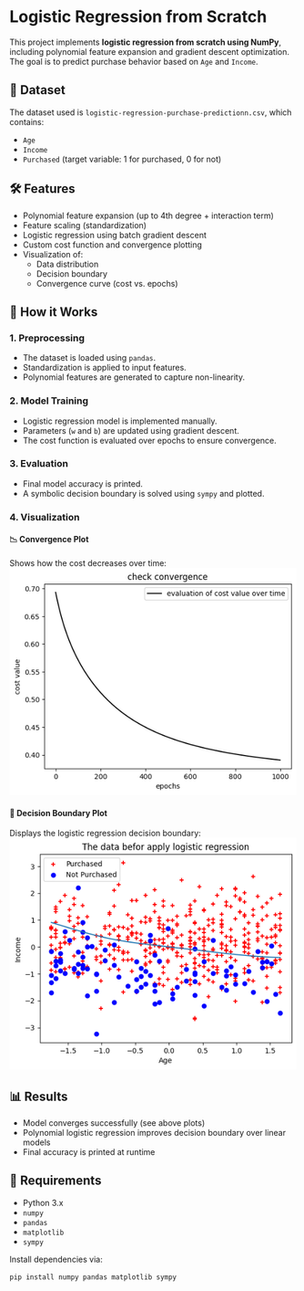# Logistic Regression from Scratch

This project implements **logistic regression from scratch using NumPy**, including polynomial feature expansion and gradient descent optimization. The goal is to predict purchase behavior based on `Age` and `Income`.

## 📁 Dataset

The dataset used is `logistic-regression-purchase-predictionn.csv`, which contains:

- `Age`
- `Income`
- `Purchased` (target variable: 1 for purchased, 0 for not)

## 🛠️ Features

- Polynomial feature expansion (up to 4th degree + interaction term)
- Feature scaling (standardization)
- Logistic regression using batch gradient descent
- Custom cost function and convergence plotting
- Visualization of:
  - Data distribution
  - Decision boundary
  - Convergence curve (cost vs. epochs)

## 🧪 How it Works

### 1. **Preprocessing**
- The dataset is loaded using `pandas`.
- Standardization is applied to input features.
- Polynomial features are generated to capture non-linearity.

### 2. **Model Training**
- Logistic regression model is implemented manually.
- Parameters (`w` and `b`) are updated using gradient descent.
- The cost function is evaluated over epochs to ensure convergence.

### 3. **Evaluation**
- Final model accuracy is printed.
- A symbolic decision boundary is solved using `sympy` and plotted.

### 4. **Visualization**

#### 📉 Convergence Plot
Shows how the cost decreases over time:
![Convergence Plot](convergence.png)

#### 🔀 Decision Boundary Plot
Displays the logistic regression decision boundary:
![Decision Boundary](output.png)

## 📊 Results

- Model converges successfully (see above plots)
- Polynomial logistic regression improves decision boundary over linear models
- Final accuracy is printed at runtime

## 🚀 Requirements

- Python 3.x
- `numpy`
- `pandas`
- `matplotlib`
- `sympy`

Install dependencies via:

```bash
pip install numpy pandas matplotlib sympy
